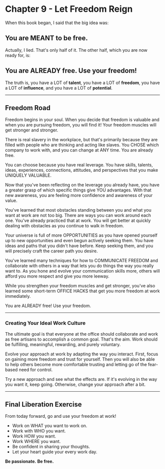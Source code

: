 # Chapter 9 - Let Freedom Reign

When this book began, I said that the big idea was:

## You are MEANT to be free.

Actually, I lied. That's only half of it. The other half, which you are now ready for, is:

## You are ALREADY free. Use your freedom!

The truth is, you have a LOT of **talent**, you have a LOT of **freedom**, you have a LOT of **influence**, and you have a LOT of **potential**. 

----

## Freedom Road

Freedom begins in your soul. When you decide that freedom is valuable and when you are pursuing freedom, you will find it! Your freedom muscles will get stronger and stronger.

There is real slavery in the workplace, but that's primarily because they are filled with people who are thinking and acting like slaves. You CHOSE which company to work with, and you can change at ANY time. You are already free.

You can choose because you have real leverage. You have skills, talents, ideas, experiences, connections, attitudes, and perspectives that you make UNIQUELY VALUABLE. 

Now that you've been reflecting on the leverage you already have, you have a greater grasp of which specific things give YOU advantages. With that new awareness, you are feeling more confidence and awareness of your value.

You've learned that most obstacles standing between you and what you want at work are not too big. There are ways you can work around each one. You've already practiced that at work. You will get better at quickly dealing with obstacles as you continue to walk in freedom.

Your universe is full of more OPPORTUNITIES as you have opened yourself up to new opportunities and even begun actively seeking them. You have ideas and paths that you didn't have before. Keep seeking them, and you will precisely craft the career path you desire.

You've learned many techniques for how to COMMUNICATE FREEDOM and collaborate with others in a way that lets you do things the way you really want to. As you hone and evolve your communication skills more, others will afford you more respect and give you more leeway.

While you strengthen your freedom muscles and get stronger, you've also learned some short-term OFFICE HACKS that get you more freedom at work immediately. 

You are ALREADY free! Use your freedom.

----

### Creating Your Ideal Work Culture

The ultimate goal is that everyone at the office should collaborate and work as free artisans to accomplish a common goal. That's the aim. Work should be fulfilling, meaningful, rewarding, and purely voluntary. 

Evolve your approach at work by adapting the way you interact. First, focus on gaining more freedom and trust for yourself. Then you will also be able to help others become more comfortable trusting and letting go of the fear-based need for control.

Try a new approach and see what the effects are. If it's evolving in the way you want it, keep going. Otherwise, change your approach after a bit. 

----

## Final Liberation Exercise

From today forward, go and use your freedom at work!

* Work on WHAT you want to work on.
* Work with WHO you want.
* Work HOW you want.
* Work WHERE you want.
* Be confident in sharing your thoughts.
* Let your heart guide your every work day.

**Be passionate.**
**Be free.**
